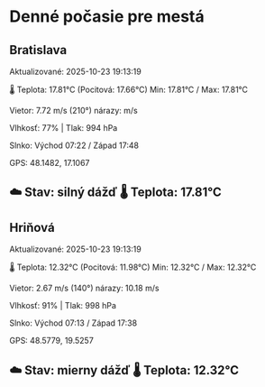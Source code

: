 ﻿# Denné počasie pre mestá

## Bratislava
Aktualizované: 2025-10-23 19:13:19

🌡️ Teplota: 17.81°C 
(Pocitová: 17.66°C)
Min: 17.81°C / Max: 17.81°C

Vietor: 7.72 m/s    (210°) 
nárazy:  m/s

Vlhkosť: 77% | Tlak: 994 hPa

Slnko: Východ 07:22 / Západ 17:48

GPS: 48.1482, 17.1067

☁️ Stav: silný dážď        🌡️ Teplota: 17.81°C
---

## Hriňová
Aktualizované: 2025-10-23 19:13:19

🌡️ Teplota: 12.32°C 
(Pocitová: 11.98°C)
Min: 12.32°C / Max: 12.32°C

Vietor: 2.67 m/s (140°)
nárazy: 10.18 m/s

Vlhkosť: 91% | Tlak: 998 hPa

Slnko: Východ 07:13 / Západ 17:38

GPS: 48.5779, 19.5257

☁️ Stav: mierny dážď        🌡️ Teplota: 12.32°C
---
